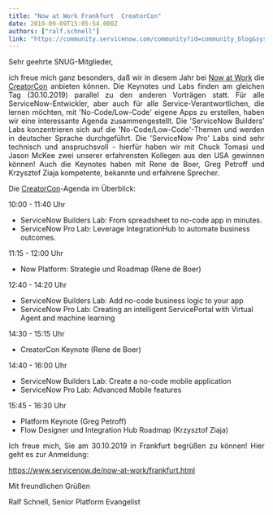 ```yaml
---
title: "Now at Work Frankfurt  CreatorCon"
date: 2019-09-09T15:05:54.000Z
authors: ["ralf.schnell"]
link: "https://community.servicenow.com/community?id=community_blog&sys_id=c0472699db7bffcc1cd8a345ca961922"
---
```

<p>Sehr geehrte SNUG-Mitglieder,</p>
<p style="text-align: justify;">ich freue mich ganz besonders, daß wir in diesem Jahr bei <a href="https://www.servicenow.de/now-at-work/frankfurt.html" target="_blank" rel="noopener noreferrer nofollow">Now at Work</a> die <a href="https://www.servicenow.de/now-at-work/frankfurt.html#creatorcon_1" target="_blank" rel="noopener noreferrer nofollow">CreatorCon</a> anbieten können. Die Keynotes und Labs finden am gleichen Tag (30.10.2019) parallel zu den anderen Vorträgen statt. Für alle ServiceNow-Entwickler, aber auch für alle Service-Verantwortlichen, die lernen möchten, mit &#39;No-Code/Low-Code&#39; eigene Apps zu erstellen, haben wir eine interessante Agenda zusammengestellt. Die &#39;ServiceNow Builders&#39; Labs konzentrieren sich auf die &#39;No-Code/Low-Code&#39;-Themen und werden in deutscher Sprache durchgeführt. Die &#39;ServiceNow Pro&#39; Labs sind sehr technisch und anspruchsvoll - hierfür haben wir mit Chuck Tomasi und Jason McKee zwei unserer erfahrensten Kollegen aus den USA gewinnen können! Auch die Keynotes haben mit Rene de Boer, Greg Petroff und Krzysztof Ziaja kompetente, bekannte und erfahrene Sprecher.</p>
<p style="text-align: justify;">Die <a href="https://www.servicenow.de/now-at-work/frankfurt.html#creatorcon_1" target="_blank" rel="noopener noreferrer nofollow">CreatorCon</a>-Agenda im Überblick:</p>
<div class="eventSession">
<div class="event-session  ">
<div class="event-session-content-wrapper">
<div class="event-session-card">
<div class="event-session-card-title medium-body-copy">10:00 - 11:40 Uhr<br />
<ul><li>ServiceNow Builders Lab: From spreadsheet to no-code app in minutes.</li><li>ServiceNow Pro Lab: Leverage IntegrationHub to automate business outcomes. </li></ul>
</div>
</div>
</div>
</div>
</div>
<div class="eventSession">
<div class="event-session  ">
<div class="event-session-content-wrapper">
<div class="event-session-card">
<div class="event-session-card-title medium-body-copy">11:15 - 12:00 Uhr</div>
<div class="event-session-card-title medium-body-copy">
<ul><li>Now Platform: Strategie und Roadmap (Rene de Boer)</li></ul>
</div>
<div class="event-session-card-title medium-body-copy">12:40 - 14:20 Uhr</div>
<div class="event-session-card-description medium-body-copy">
<ul><li>ServiceNow Builders Lab: Add no-code business logic to your app</li><li>ServiceNow Pro Lab: Creating an intelligent ServicePortal with Virtual Agent and machine learning</li></ul>
</div>
<div class="event-session-card-date-time">14:30 - 15:15 Uhr</div>
<div class="event-session-card-date-time">
<ul><li>CreatorCon Keynote (Rene de Boer)</li></ul>
</div>
<div class="event-session-card-date-time">14:40 - 16:00 Uhr</div>
</div>
</div>
</div>
</div>
<div class="eventSession">
<div class="event-session  ">
<div class="event-session-content-wrapper">
<div class="event-session-card">
<div class="event-session-card-description medium-body-copy">
<ul><li>ServiceNow Builders Lab: Create a no-code mobile application</li><li>ServiceNow Pro Lab: Advanced Mobile features</li></ul>
</div>
</div>
</div>
</div>
</div>
<p style="text-align: justify;">15:45 - 16:30 Uhr</p>
<ul><li>Platform Keynote (Greg Petroff)</li><li>Flow Designer und Integration Hub Roadmap (Krzysztof Ziaja)</li></ul>
<p style="text-align: justify;">Ich freue mich, Sie am 30.10.2019 in Frankfurt begrüßen zu können! Hier geht es zur Anmeldung:</p>
<p style="text-align: justify;"><a href="https://www.servicenow.de/now-at-work/frankfurt.html" rel="nofollow">https://www.servicenow.de/now-at-work/frankfurt.html</a></p>
<p style="text-align: justify;">Mit freundlichen Grüßen</p>
<p style="text-align: justify;">Ralf Schnell, Senior Platform Evangelist</p>